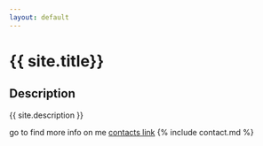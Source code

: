 ```yaml
---
layout: default
---
```



# {{ site.title}}


## Description
{{ site.description }}

go to find more info on me [contacts link](contact.md)
{% include contact.md %}
